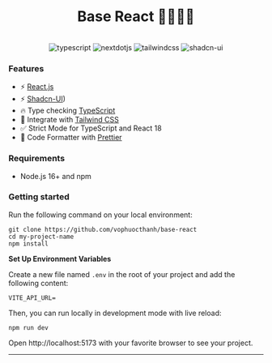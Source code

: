 <h1 align="center">Base React 🚀🚀🚀🚀</h1>

  <br />

  <div align="center">
    <img src="https://img.shields.io/badge/-TypeScript-black?style=for-the-badge&logoColor=white&logo=typescript&color=3178C6" alt="typescript" />
    <img src="https://img.shields.io/badge/-ReactJs-61DAFB?logo=react&logoColor=white&style=for-the-badge" alt="nextdotjs" />
    <img src="https://img.shields.io/badge/-Tailwind_CSS-black?style=for-the-badge&logoColor=white&logo=tailwindcss&color=06B6D4" alt="tailwindcss" />
    <img src="https://img.shields.io/badge/shadcn/ui-000000?style=for-the-badge&logo=shadcn/ui&logoColor=white" alt="shadcn-ui" />
  </div>

</div>

### Features

- ⚡ [React.js](https://react.dev/)
- ⚡ [Shadcn-UI](https://ui.shadcn.com/))
- 🔥 Type checking [TypeScript](https://www.typescriptlang.org)
- 💎 Integrate with [Tailwind CSS](https://tailwindcss.com)
- ✅ Strict Mode for TypeScript and React 18
- 💖 Code Formatter with [Prettier](https://prettier.io)

### Requirements

- Node.js 16+ and npm

### Getting started

Run the following command on your local environment:

```shell
git clone https://github.com/vophuocthanh/base-react
cd my-project-name
npm install
```

**Set Up Environment Variables**

Create a new file named `.env` in the root of your project and add the following content:

```env
VITE_API_URL=
```

Then, you can run locally in development mode with live reload:

```shell
npm run dev
```

Open http://localhost:5173 with your favorite browser to see your project.

---
